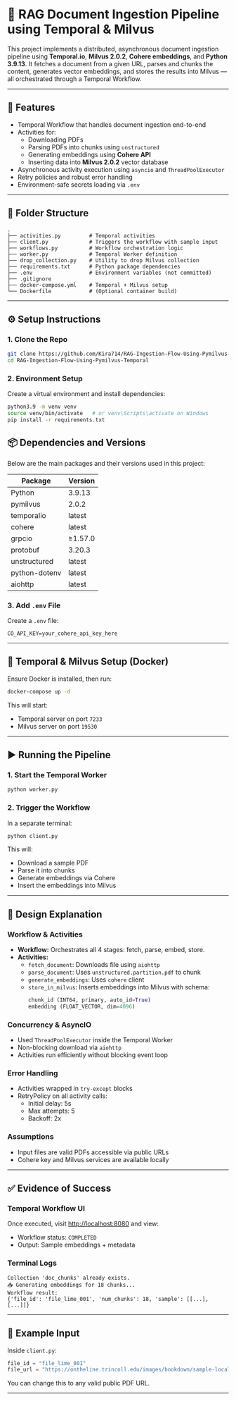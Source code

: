 
# 📄 RAG Document Ingestion Pipeline using Temporal & Milvus

This project implements a distributed, asynchronous document ingestion pipeline using **Temporal.io**, **Milvus 2.0.2**, **Cohere embeddings**, and **Python 3.9.13**. It fetches a document from a given URL, parses and chunks the content, generates vector embeddings, and stores the results into Milvus — all orchestrated through a Temporal Workflow.

---

## 🚀 Features

- Temporal Workflow that handles document ingestion end-to-end
- Activities for:
  - Downloading PDFs
  - Parsing PDFs into chunks using `unstructured`
  - Generating embeddings using **Cohere API**
  - Inserting data into **Milvus 2.0.2** vector database
- Asynchronous activity execution using `asyncio` and `ThreadPoolExecutor`
- Retry policies and robust error handling
- Environment-safe secrets loading via `.env`

---

## 📂 Folder Structure

```
.
├── activities.py         # Temporal activities
├── client.py             # Triggers the workflow with sample input
├── workflows.py          # Workflow orchestration logic
├── worker.py             # Temporal Worker definition
├── drop_collection.py    # Utility to drop Milvus collection
├── requirements.txt      # Python package dependencies
├── .env                  # Environment variables (not committed)
├── .gitignore
├── docker-compose.yml    # Temporal + Milvus setup
└── Dockerfile            # (Optional container build)
```

---

## ⚙️ Setup Instructions

### 1. Clone the Repo

```bash
git clone https://github.com/Kira714/RAG-Ingestion-Flow-Using-Pymilvus-Temporal.git
cd RAG-Ingestion-Flow-Using-Pymilvus-Temporal
```

### 2. Environment Setup

Create a virtual environment and install dependencies:

```bash
python3.9 -m venv venv
source venv/bin/activate   # or venv\Scripts\activate on Windows
pip install -r requirements.txt
```

## 📦 Dependencies and Versions

Below are the main packages and their versions used in this project:

| Package        | Version   |
|----------------|-----------|
| Python         | 3.9.13    |
| pymilvus       | 2.0.2     |
| temporalio     | latest    |
| cohere         | latest    |
| grpcio         | ≥1.57.0   |
| protobuf       | 3.20.3    |
| unstructured   | latest    |
| python-dotenv  | latest    |
| aiohttp        | latest    |

### 3. Add `.env` File

Create a `.env` file:

```
CO_API_KEY=your_cohere_api_key_here
```

---

## 🐳 Temporal & Milvus Setup (Docker)

Ensure Docker is installed, then run:

```bash
docker-compose up -d
```

This will start:
- Temporal server on port `7233`
- Milvus server on port `19530`

---

## ▶️ Running the Pipeline

### 1. Start the Temporal Worker

```bash
python worker.py
```

### 2. Trigger the Workflow

In a separate terminal:

```bash
python client.py
```

This will:
- Download a sample PDF
- Parse it into chunks
- Generate embeddings via Cohere
- Insert the embeddings into Milvus

---

## 🧠 Design Explanation

### Workflow & Activities

- **Workflow:** Orchestrates all 4 stages: fetch, parse, embed, store.
- **Activities:**
  - `fetch_document`: Downloads file using `aiohttp`
  - `parse_document`: Uses `unstructured.partition.pdf` to chunk
  - `generate_embeddings`: Uses `cohere` client
  - `store_in_milvus`: Inserts embeddings into Milvus with schema:  
    ```python
    chunk_id (INT64, primary, auto_id=True)
    embedding (FLOAT_VECTOR, dim=4096)
    ```

### Concurrency & AsyncIO

- Used `ThreadPoolExecutor` inside the Temporal Worker
- Non-blocking download via `aiohttp`
- Activities run efficiently without blocking event loop

### Error Handling

- Activities wrapped in `try-except` blocks
- RetryPolicy on all activity calls:
  - Initial delay: 5s
  - Max attempts: 5
  - Backoff: 2x

### Assumptions

- Input files are valid PDFs accessible via public URLs
- Cohere key and Milvus services are available locally

---

## ✅ Evidence of Success

### Temporal Workflow UI

Once executed, visit [http://localhost:8080](http://localhost:8080) and view:
- Workflow status: `COMPLETED`
- Output: Sample embeddings + metadata

### Terminal Logs

```
Collection 'doc_chunks' already exists.
📥 Generating embeddings for 18 chunks...
Workflow result:
{'file_id': 'file_lime_001', 'num_chunks': 18, 'sample': [[...], [...]]}
```

---

## 🧪 Example Input

Inside `client.py`:

```python
file_id = "file_lime_001"
file_url = "https://ontheline.trincoll.edu/images/bookdown/sample-local-pdf.pdf"
```

You can change this to any valid public PDF URL.

---

